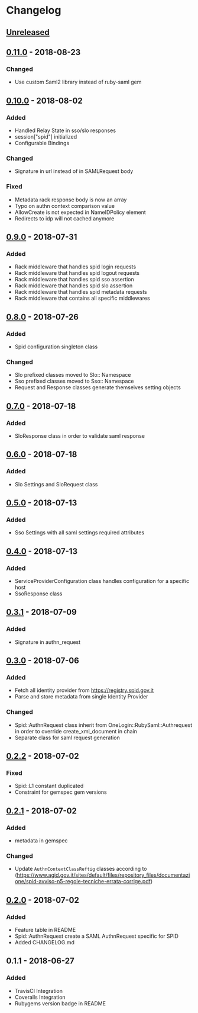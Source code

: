 # Changelog

## [Unreleased]

## [0.11.0] - 2018-08-23
### Changed
- Use custom Saml2 library instead of ruby-saml gem

## [0.10.0] - 2018-08-02
### Added
- Handled Relay State in sso/slo responses
- session["spid"] initialized
- Configurable Bindings

### Changed
- Signature in url instead of in SAMLRequest body

### Fixed
- Metadata rack response body is now an array
- Typo on authn context comparison value
- AllowCreate is not expected in NameIDPolicy element
- Redirects to idp will not cached anymore

## [0.9.0] - 2018-07-31
### Added
- Rack middleware that handles spid login requests
- Rack middleware that handles spid logout requests
- Rack middleware that handles spid sso assertion
- Rack middleware that handles spid slo assertion
- Rack middleware that handles spid metadata requests
- Rack middleware that contains all specific middlewares

## [0.8.0] - 2018-07-26
### Added
- Spid configuration singleton class

### Changed
- Slo prefixed classes moved to Slo:: Namespace
- Sso prefixed classes moved to Sso:: Namespace
- Request and Response classes generate themselves setting objects

## [0.7.0] - 2018-07-18
### Added
- SloResponse class in order to validate saml response

## [0.6.0] - 2018-07-18
### Added
- Slo Settings and SloRequest class

## [0.5.0] - 2018-07-13
### Added
- Sso Settings with all saml settings required attributes

## [0.4.0] - 2018-07-13
### Added
- ServiceProviderConfiguration class handles configuration for a specific host
- SsoResponse class

## [0.3.1] - 2018-07-09
### Added
- Signature in authn_request

## [0.3.0] - 2018-07-06

### Added
- Fetch all identity provider from https://registry.spid.gov.it
- Parse and store metadata from single Identity Provider
### Changed
- Spid::AuthnRequest class inherit from OneLogin::RubySaml::Authrequest in order to override create_xml_document in chain
- Separate class for saml request generation

## [0.2.2] - 2018-07-02
### Fixed
- Spid::L1 constant duplicated
- Constraint for gemspec gem versions

## [0.2.1] - 2018-07-02
### Added
- metadata in gemspec

### Changed
- Update ```AuthnContextClassReftig``` classes according to (https://www.agid.gov.it/sites/default/files/repository_files/documentazione/spid-avviso-n5-regole-tecniche-errata-corrige.pdf)

## [0.2.0] - 2018-07-02
### Added
- Feature table in README
- Spid::AuthnRequest create a SAML AuthnRequest specific for SPID
- Added CHANGELOG.md

## 0.1.1 - 2018-06-27
### Added
- TravisCI Integration
- Coveralls Integration
- Rubygems version badge in README

[Unreleased]: https://github.com/italia/spid-ruby/compare/v0.11.0...HEAD
[0.11.0]: https://github.com/italia/spid-ruby/compare/v0.10.0...v0.11.0
[0.10.0]: https://github.com/italia/spid-ruby/compare/v0.9.0...v0.10.0
[0.9.0]: https://github.com/italia/spid-ruby/compare/v0.8.0...v0.9.0
[0.8.0]: https://github.com/italia/spid-ruby/compare/v0.7.0...v0.8.0
[0.7.0]: https://github.com/italia/spid-ruby/compare/v0.6.0...v0.7.0
[0.6.0]: https://github.com/italia/spid-ruby/compare/v0.5.0...v0.6.0
[0.5.0]: https://github.com/italia/spid-ruby/compare/v0.4.0...v0.5.0
[0.4.0]: https://github.com/italia/spid-ruby/compare/v0.3.1...v0.4.0
[0.3.1]: https://github.com/italia/spid-ruby/compare/v0.3.0...v0.3.1
[0.3.0]: https://github.com/italia/spid-ruby/compare/v0.2.2...v0.3.0
[0.2.2]: https://github.com/italia/spid-ruby/compare/v0.2.1...v0.2.2
[0.2.1]: https://github.com/italia/spid-ruby/compare/v0.2.0...v0.2.1
[0.2.0]: https://github.com/italia/spid-ruby/compare/v0.1.1...v0.2.0
